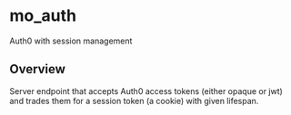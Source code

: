 # mo_auth
Auth0 with session management

## Overview

Server endpoint that accepts Auth0 access tokens (either opaque or jwt) and trades them for a session token (a cookie) with given lifespan.

